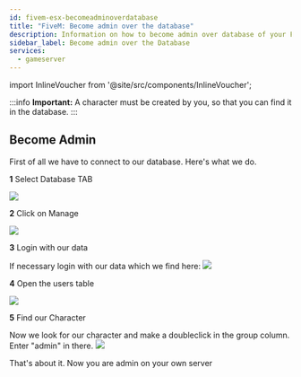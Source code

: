 ```yaml
---
id: fivem-esx-becomeadminoverdatabase
title: "FiveM: Become admin over the database"
description: Information on how to become admin over database of your FiveM server with ESX from ZAP-Hosting - ZAP-Hosting.com documentation
sidebar_label: Become admin over the Database
services:
  - gameserver
---
```


import InlineVoucher from '@site/src/components/InlineVoucher';

:::info
**Important:** A character must be created by you, so that you can find it in the database.
:::

<InlineVoucher />

## Become Admin

First of all we have to connect to our database.
Here's what we do.

**1** Select Database TAB

![](https://user-images.githubusercontent.com/61839701/170336190-734ed2f3-d15e-4ec3-b65b-06e15be710bf.png)

**2** Click on Manage

![](https://user-images.githubusercontent.com/61839701/170336314-313d0933-c623-4807-9fd7-7dcaf39739a9.png)

**3** Login with our data

If necessary login with our data which we find here:
![](https://user-images.githubusercontent.com/61839701/170336408-2dc1282f-ba45-4f50-a4bc-d80e332706e9.png)

**4** Open the users table

![](https://user-images.githubusercontent.com/61839701/170336447-7818172c-4015-4b8e-ae59-e6cec38d4a9a.png)

**5** Find our Character

Now we look for our character and make a doubleclick in the group column.
Enter "admin" in there.
![](https://user-images.githubusercontent.com/61839701/170336566-70ef56a1-839e-4d18-9b6d-d7b47d29f876.png)

That's about it. Now you are admin on your own server
